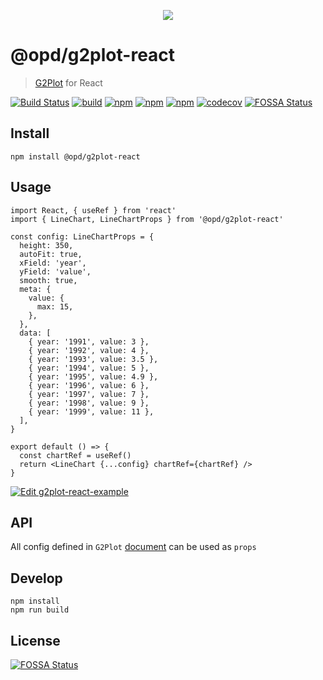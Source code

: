 <p align="center">
<img src="./assets/logo.svg">
</p>

# @opd/g2plot-react

> [G2Plot](https://g2plot.antv.vision/) for React

[![Build Status](https://dev.azure.com/kagawagao/OPD/_apis/build/status/open-data-plan.g2plot-react?branchName=master)](https://dev.azure.com/kagawagao/OPD/_build/latest?definitionId=1&branchName=master)
[![build](https://github.com/open-data-plan/g2plot-react/workflows/build/badge.svg)](https://github.com/open-data-plan/g2plot-react/actions?query=workflow%3Abuild)
[![npm](https://img.shields.io/npm/v/@opd/g2plot-react.svg)](https://www.npmjs.com/package/@opd/g2plot-react)
[![npm](https://img.shields.io/npm/dm/@opd/g2plot-react.svg)](https://www.npmjs.com/package/@opd/g2plot-react)
[![npm](https://img.shields.io/npm/l/@opd/g2plot-react.svg)](https://www.npmjs.com/package/@opd/g2plot-react)
[![codecov](https://codecov.io/gh/open-data-plan/g2plot-react/branch/master/graph/badge.svg)](https://codecov.io/gh/open-data-plan/g2plot-react)
[![FOSSA Status](https://app.fossa.com/api/projects/git%2Bgithub.com%2Fopen-data-plan%2Fg2plot-react.svg?type=shield)](https://app.fossa.com/projects/git%2Bgithub.com%2Fopen-data-plan%2Fg2plot-react?ref=badge_shield)

## Install

```
npm install @opd/g2plot-react
```

## Usage

```tsx
import React, { useRef } from 'react'
import { LineChart, LineChartProps } from '@opd/g2plot-react'

const config: LineChartProps = {
  height: 350,
  autoFit: true,
  xField: 'year',
  yField: 'value',
  smooth: true,
  meta: {
    value: {
      max: 15,
    },
  },
  data: [
    { year: '1991', value: 3 },
    { year: '1992', value: 4 },
    { year: '1993', value: 3.5 },
    { year: '1994', value: 5 },
    { year: '1995', value: 4.9 },
    { year: '1996', value: 6 },
    { year: '1997', value: 7 },
    { year: '1998', value: 9 },
    { year: '1999', value: 11 },
  ],
}

export default () => {
  const chartRef = useRef()
  return <LineChart {...config} chartRef={chartRef} />
}
```

[![Edit g2plot-react-example](https://codesandbox.io/static/img/play-codesandbox.svg)](https://codesandbox.io/s/g2plot-react-example-xx3gp?fontsize=14&hidenavigation=1&theme=dark)

## API

All config defined in `G2Plot` [document](https://g2plot.antv.vision/zh/docs/manual/introduction) can be used as `props`

## Develop

```
npm install
npm run build
```


## License
[![FOSSA Status](https://app.fossa.com/api/projects/git%2Bgithub.com%2Fopen-data-plan%2Fg2plot-react.svg?type=large)](https://app.fossa.com/projects/git%2Bgithub.com%2Fopen-data-plan%2Fg2plot-react?ref=badge_large)